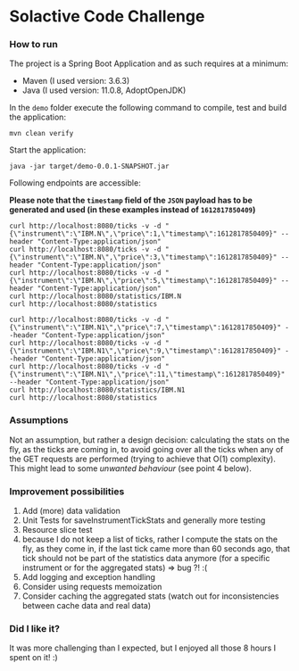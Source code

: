 # Solactive Code Challenge

### How to run

The project is a Spring Boot Application and as such requires at a minimum:

* Maven (I used version: 3.6.3)
* Java  (I used version: 11.0.8, AdoptOpenJDK)

In the `demo` folder execute the following command to compile, test and build the
application:

```shell
mvn clean verify
```

Start the application:

```shell
java -jar target/demo-0.0.1-SNAPSHOT.jar
```

Following endpoints are accessible:

**Please note that the `timestamp` field of the `JSON` payload has to be generated and
used (in these examples instead of `1612817850409`)**

```shell
curl http://localhost:8080/ticks -v -d "{\"instrument\":\"IBM.N\",\"price\":1,\"timestamp\":1612817850409}" --header "Content-Type:application/json"
curl http://localhost:8080/ticks -v -d "{\"instrument\":\"IBM.N\",\"price\":3,\"timestamp\":1612817850409}" --header "Content-Type:application/json"
curl http://localhost:8080/ticks -v -d "{\"instrument\":\"IBM.N\",\"price\":5,\"timestamp\":1612817850409}" --header "Content-Type:application/json"
curl http://localhost:8080/statistics/IBM.N
curl http://localhost:8080/statistics

curl http://localhost:8080/ticks -v -d "{\"instrument\":\"IBM.N1\",\"price\":7,\"timestamp\":1612817850409}" --header "Content-Type:application/json"
curl http://localhost:8080/ticks -v -d "{\"instrument\":\"IBM.N1\",\"price\":9,\"timestamp\":1612817850409}" --header "Content-Type:application/json"
curl http://localhost:8080/ticks -v -d "{\"instrument\":\"IBM.N1\",\"price\":11,\"timestamp\":1612817850409}" --header "Content-Type:application/json"
curl http://localhost:8080/statistics/IBM.N1
curl http://localhost:8080/statistics
```

### Assumptions

Not an assumption, but rather a design decision: calculating the stats on the fly, as the
ticks are coming in, to avoid going over all the ticks when any of the GET requests are
performed (trying to achieve that O(1) complexity). This might lead to some _unwanted
behaviour_ (see point 4 below).

### Improvement possibilities

1. Add (more) data validation
2. Unit Tests for saveInstrumentTickStats and generally more testing
3. Resource slice test
4. because I do not keep a list of ticks, rather I compute the stats on the fly, as they
   come in, if the last tick came more than 60 seconds ago, that tick should not be part
   of the statistics data anymore (for a specific instrument or for the aggregated stats)
   => bug ?! :(
5. Add logging and exception handling
6. Consider using requests memoization
7. Consider caching the aggregated stats (watch out for inconsistencies between cache data and real data)

### Did I like it?

It was more challenging than I expected, but I enjoyed all those 8 hours I spent on it! :)
